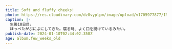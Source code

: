```yaml
---
title: Soft and fluffy cheeks!
photo: https://res.cloudinary.com/dz8vyplpm/image/upload/v1705977877/IMG_8306_cqv2ij.jpg
caption: |-
  生後10日目。
  ほっぺたがぷにぷにしてきた。寝る時、よく口を開けているみたい。
publish-date: 2024-01-10T02:44:02.358Z
age: album.few_weeks_old
---
```

